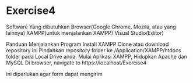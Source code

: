 # Exercise4


Software Yang dibutuhkan
Browser(Google Chrome, Mozila, atau yang lainnya)
XAMPP(untuk menjalankan XAMPP)
Visual Studio(Editor)

Panduan Menjalankan Program
Install XAMPP
Clone atau download repository ini
Pindahkan repository folder ke /Application/XAMPP/htdocs folder pada Local Drive anda.
Mulai Aplikasi XAMPP, Hidupkan Apache dan MySQL
Di browser, navigate to https://localhost/Exercise4


ini diperlukan agar form dapat mengirim
